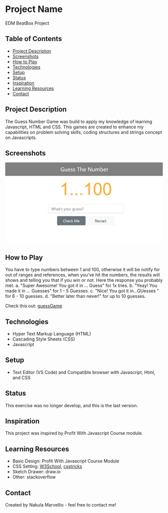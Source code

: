 # Project Name

EDM BeatBox Project

## Table of Contents

- [Project Descripton](#project-description)
- [Screenshots](#screenshots)
- [How to Play](#how-to-play)
- [Technologies](#technologies)
- [Setup](#setup)
- [Status](#status)
- [Inspiration](#inspiration)
- [Learning Resources](#learning-resources)
- [Contact](#contact)

## Project Description

The Guess Number Game was build to apply my knowledge of learning Javascript, HTML and CSS. This games are created to enhance my capabilities on problem solving skills, coding structures and strings concept on Javascripts.

## Screenshots

![Example screenshot](./guess.JPG)

## How to Play

You have to type numbers between 1 and 100, otherwise it will be notify for out of ranges and references, when you've hit the numbers, the results will shows and telling you that if you win or not.
Here the response you probably met.
a. "Super Awesome! You got it in ... Guess" for 1x tries.
b. "Yeay! You made it in ... Guesses" for 1 - 5 Guesses.
c. "Nice! You got it in...GUesses " for 6 - 10 guesses.
d. "Better later than never!" for up to 10 guesses.

Check this out: [guessGame]()

## Technologies

- Hyper Text Markup Language (HTML)
- Cascading Style Sheets (CSS)
- Javascript

## Setup

- Text Editor (VS Code) and Compatible browser with Javascript, Html, and CSS

## Status

This exercise was no longer develop, and this is the last version.

## Inspiration

This project was inspired by Profit With Javascript Course module.

## Learning Resources

- Basic Design: Profit With Javascript Course Module
- CSS Setting: [W3School](https://www.w3schools.com/), [csstricks](https://css-tricks.com/)
- Sketch Drawer: draw.io
- Other: stackoverflow

## Contact

Created by Nakula Marvellio - feel free to contact me!
